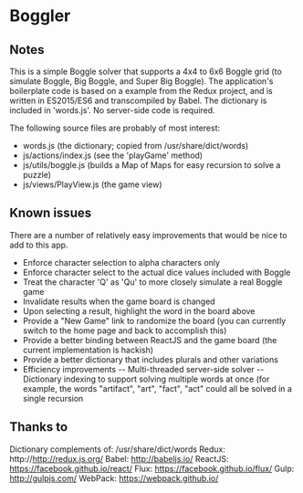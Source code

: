 # Boggler 

## Notes

This is a simple Boggle solver that supports a 4x4 to 6x6 Boggle grid (to simulate Boggle, Big Boggle, and Super Big Boggle). The application's boilerplate code is based on a example from the Redux project, and is written in ES2015/ES6 and transcompiled by Babel. The dictionary is included in 'words.js'. No server-side code is required.

The following source files are probably of most interest:
- words.js (the dictionary; copied from /usr/share/dict/words)
- js/actions/index.js (see the 'playGame' method)
- js/utils/boggle.js (builds a Map of Maps for easy recursion to solve a puzzle)
- js/views/PlayView.js (the game view)

## Known issues

There are a number of relatively easy improvements that would be nice to add to this app.

- Enforce character selection to alpha characters only
- Enforce character select to the actual dice values included with Boggle
- Treat the character 'Q' as 'Qu' to more closely simulate a real Boggle game
- Invalidate results when the game board is changed
- Upon selecting a result, highlight the word in the board above
- Provide a "New Game" link to randomize the board (you can currently switch to the home page and back to accomplish this)
- Provide a better binding between ReactJS and the game board (the current implementation is hackish)
- Provide a better dictionary that includes plurals and other variations
- Efficiency improvements
--   Multi-threaded server-side solver 
--   Dictionary indexing to support solving multiple words at once (for example, the words "artifact", "art", "fact", "act" could all be solved in a single recursion

## Thanks to
Dictionary complements of: /usr/share/dict/words
Redux: http://http://redux.js.org/
Babel: http://babeljs.io/
ReactJS: https://facebook.github.io/react/
Flux: https://facebook.github.io/flux/
Gulp: http://gulpjs.com/
WebPack: https://webpack.github.io/


